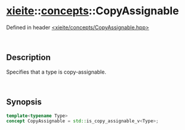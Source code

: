 # [xieite](../xieite.md)\:\:[concepts](../concepts.md)\:\:CopyAssignable
Defined in header [<xieite/concepts/CopyAssignable.hpp>](../../include/xieite/concepts/CopyAssignable.hpp)

&nbsp;

## Description
Specifies that a type is copy-assignable.

&nbsp;

## Synopsis
```cpp
template<typename Type>
concept CopyAssignable = std::is_copy_assignable_v<Type>;
```
